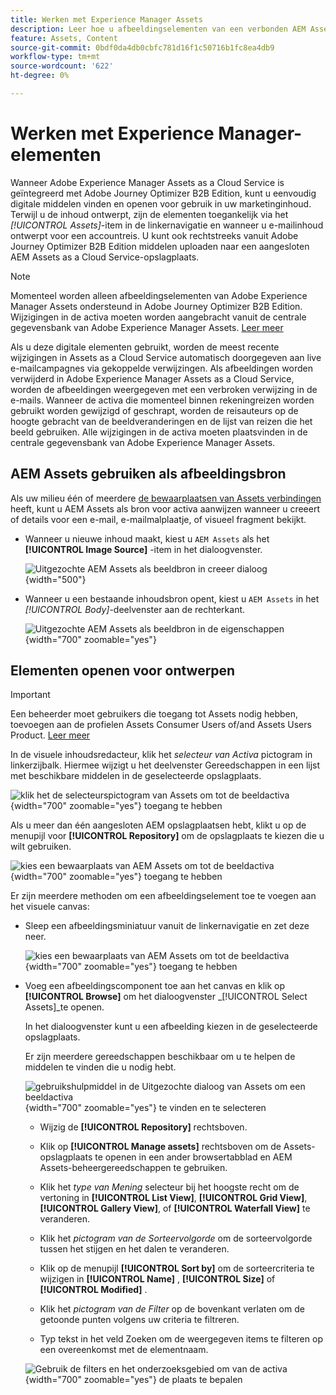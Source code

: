 ```yaml
---
title: Werken met Experience Manager Assets
description: Leer hoe u afbeeldingselementen van een verbonden AEM Assets-opslagplaats kunt gebruiken bij het ontwerpen van inhoud in Adobe Journey Optimizer B2B Edition.
feature: Assets, Content
source-git-commit: 0bdf0da4db0cbfc781d16f1c50716b1fc8ea4db9
workflow-type: tm+mt
source-wordcount: '622'
ht-degree: 0%

---
```


# Werken met Experience Manager-elementen

Wanneer Adobe Experience Manager Assets as a Cloud Service is geïntegreerd met Adobe Journey Optimizer B2B Edition, kunt u eenvoudig digitale middelen vinden en openen voor gebruik in uw marketinginhoud. Terwijl u de inhoud ontwerpt, zijn de elementen toegankelijk via het _[!UICONTROL Assets]_-item in de linkernavigatie en wanneer u e-mailinhoud ontwerpt voor een accountreis. U kunt ook rechtstreeks vanuit Adobe Journey Optimizer B2B Edition middelen uploaden naar een aangesloten AEM Assets as a Cloud Service-opslagplaats.

>[!NOTE]
>
>Momenteel worden alleen afbeeldingselementen van Adobe Experience Manager Assets ondersteund in Adobe Journey Optimizer B2B Edition. Wijzigingen in de activa moeten worden aangebracht vanuit de centrale gegevensbank van Adobe Experience Manager Assets. [ Leer meer ](https://experienceleague.adobe.com/en/docs/experience-manager-cloud-service/content/assets/manage/manage-digital-assets)

Als u deze digitale elementen gebruikt, worden de meest recente wijzigingen in Assets as a Cloud Service automatisch doorgegeven aan live e-mailcampagnes via gekoppelde verwijzingen. Als afbeeldingen worden verwijderd in Adobe Experience Manager Assets as a Cloud Service, worden de afbeeldingen weergegeven met een verbroken verwijzing in de e-mails. Wanneer de activa die momenteel binnen rekeningreizen worden gebruikt worden gewijzigd of geschrapt, worden de reisauteurs op de hoogte gebracht van de beeldveranderingen en de lijst van reizen die het beeld gebruiken. Alle wijzigingen in de activa moeten plaatsvinden in de centrale gegevensbank van Adobe Experience Manager Assets.

## AEM Assets gebruiken als afbeeldingsbron

Als uw milieu één of meerdere [ de bewaarplaatsen van Assets verbindingen ](../admin/configure-aem-repositories.md) heeft, kunt u AEM Assets als bron voor activa aanwijzen wanneer u creeert of details voor een e-mail, e-mailmalplaatje, of visueel fragment bekijkt.

* Wanneer u nieuwe inhoud maakt, kiest u `AEM Assets` als het **[!UICONTROL Image Source]** -item in het dialoogvenster.

  ![ Uitgezochte AEM Assets als beeldbron in creeer dialoog ](./assets/create-dialog-aem-assets.png){width="500"}

* Wanneer u een bestaande inhoudsbron opent, kiest u `AEM Assets` in het _[!UICONTROL Body]_-deelvenster aan de rechterkant.

  ![ Uitgezochte AEM Assets als beeldbron in de eigenschappen ](./assets/content-source-aem-assets.png){width="700" zoomable="yes"}

## Elementen openen voor ontwerpen

>[!IMPORTANT]
>
>Een beheerder moet gebruikers die toegang tot Assets nodig hebben, toevoegen aan de profielen Assets Consumer Users of/and Assets Users Product. [ Leer meer ](https://experienceleague.adobe.com/en/docs/experience-manager-cloud-service/content/security/ims-support#managing-products-and-user-access-in-admin-console)

In de visuele inhoudsredacteur, klik het _selecteur van Activa_ pictogram in linkerzijbalk. Hiermee wijzigt u het deelvenster Gereedschappen in een lijst met beschikbare middelen in de geselecteerde opslagplaats.

![ klik het de selecteurspictogram van Assets om tot de beeldactiva ](./assets/content-assets-selector-aem-assets.png){width="700" zoomable="yes"} toegang te hebben

Als u meer dan één aangesloten AEM opslagplaatsen hebt, klikt u op de menupijl voor **[!UICONTROL Repository]** om de opslagplaats te kiezen die u wilt gebruiken.

![ kies een bewaarplaats van AEM Assets om tot de beeldactiva ](./assets/content-assets-selector-aem-repo.png){width="700" zoomable="yes"} toegang te hebben

Er zijn meerdere methoden om een afbeeldingselement toe te voegen aan het visuele canvas:

* Sleep een afbeeldingsminiatuur vanuit de linkernavigatie en zet deze neer.

  ![ kies een bewaarplaats van AEM Assets om tot de beeldactiva ](./assets/content-drag-drop-image-aem-assets.png){width="700" zoomable="yes"} toegang te hebben

* Voeg een afbeeldingscomponent toe aan het canvas en klik op **[!UICONTROL Browse]** om het dialoogvenster _[!UICONTROL Select Assets]_te openen.

  In het dialoogvenster kunt u een afbeelding kiezen in de geselecteerde opslagplaats.

  Er zijn meerdere gereedschappen beschikbaar om u te helpen de middelen te vinden die u nodig hebt.

  ![ gebruikshulpmiddel in de Uitgezochte dialoog van Assets om een beeldactiva ](./assets/content-select-assets-dialog-aem.png){width="700" zoomable="yes"} te vinden en te selecteren

   * Wijzig de **[!UICONTROL Repository]** rechtsboven.

   * Klik op **[!UICONTROL Manage assets]** rechtsboven om de Assets-opslagplaats te openen in een ander browsertabblad en AEM Assets-beheergereedschappen te gebruiken.

   * Klik het _type van Mening_ selecteur bij het hoogste recht om de vertoning in **[!UICONTROL List View]**, **[!UICONTROL Grid View]**, **[!UICONTROL Gallery View]**, of **[!UICONTROL Waterfall View]** te veranderen.

   * Klik het _pictogram van de Sorteervolgorde_ om de sorteervolgorde tussen het stijgen en het dalen te veranderen.

   * Klik op de menupijl **[!UICONTROL Sort by]** om de sorteercriteria te wijzigen in **[!UICONTROL Name]** , **[!UICONTROL Size]** of **[!UICONTROL Modified]** .

   * Klik het _pictogram van de Filter_ op de bovenkant verlaten om de getoonde punten volgens uw criteria te filtreren.

   * Typ tekst in het veld Zoeken om de weergegeven items te filteren op een overeenkomst met de elementnaam.

  ![ Gebruik de filters en het onderzoeksgebied om van de activa ](./assets/content-select-assets-dialog-aem-filter.png){width="700" zoomable="yes"} de plaats te bepalen

<!-- 
## Upload assets

To import files to Assets as a Cloud Service, you first need to browse or create the folder to be used for storage. You can then import an asset and add it to your email content. After assets are uploaded, you can [use the image assets as you author content](./assets-overview.md#add-assets-to-your-content).

1. While authoring your content in the email designer, drag an image element into the canvas. 

   The properties on the right reflect the image element selection. 

1. Click **[!UICONTROL Import media]** to open the _[!UICONTROL Upload image]_ dialog.

1. If your file system is open to your image file, drag and drop the file on the box in the dialog.

   ![Upload image file to Assets repository](./assets/email-designer-image-upload.png){width="700" zoomable="yes"}

   You can also click the **[!UICONTROL Select a file from your computer]** link and use your file system to locate and select the image file. Click Open and the image file is displayed in the box.

1. Click **[!UICONTROL Import]**.

-->